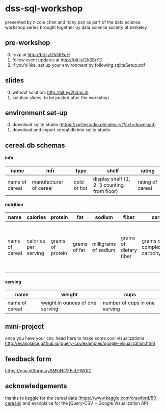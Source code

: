 # dss-sql-workshop

presented by nicole chen and ricky pan as part of the data science workshop series brought together by data science society at berkeley

## pre-workshop
0. rsvp at http://bit.ly/2h3RFuH
1. follow event updates at http://bit.ly/2h3SrYD
2. if you'd like, set up your environment by following sqliteSetup.pdf

## slides
0. without solution: http://bit.ly/2h3qcJh
1. solution slides: to be posted after the workshop

## environment set-up
0. download sqlite studio (https://sqlitestudio.pl/index.rvt?act=download)
1. download and import cereal.db into sqlite studio

## cereal.db schemas
#### info
name | mfr | type | shelf | rating
--- | --- | --- | --- | ---
name of cereal | manufacturer of cereal | cold or hot | display shelf (1, 2, 3 counting from floor) | rating of cereal

#### nutrition
name | calories | protein | fat | sodium | fiber | carbo | sugars | potass | vitamins
--- | --- | --- | --- | --- | --- | --- | --- | --- | ---
name of cereal | calories per serving | grams of protein | grams of fat | milligrams of sodium | grams of dietary fiber | grams of complex carbohydrates | grams of sugars | milligrams of potassium | vitamins and minerals - 0, 25, or 100, indicating the typical percentage of FDA recommended

#### serving
name | weight | cups
--- | --- | ---
name of cereal | weight in ounces of one serving | number of cups in one serving

## mini-project
once you have your csv, head here to make some cool visualizations http://evanplaice.github.io/jquery-csv/examples/google-visualization.html

## feedback form
https://goo.gl/forms/ySMEiNf7FEcLFWOi2

## acknowledgements
thanks to kaggle for the cereal data (https://www.kaggle.com/crawford/80-cereals) and evanplaice for the jQuery-CSV + Google Visualization API
